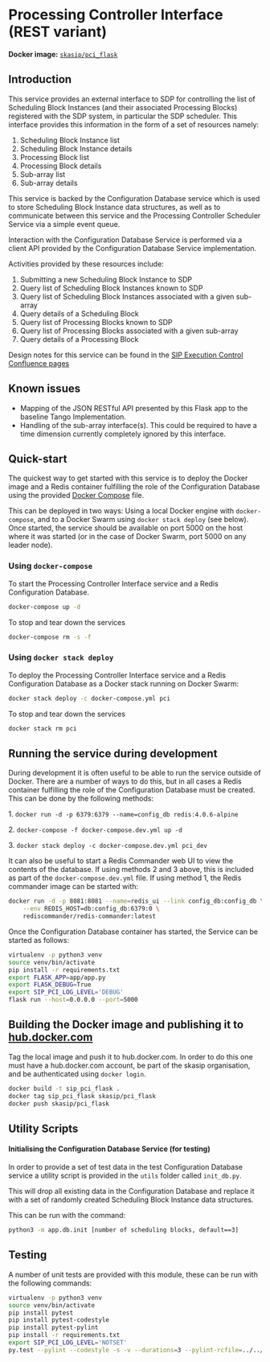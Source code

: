 # Processing Controller Interface (REST variant)
 
**Docker image:** 
[`skasip/pci_flask`](https://hub.docker.com/r/skasip/pci_flask)

## Introduction

This service provides an external interface to SDP for controlling the list of 
Scheduling Block Instances (and their associated Processing Blocks) registered
with the SDP system, in particular the SDP scheduler. This interface
provides this information in the form of a set of resources namely: 

1. Scheduling Block Instance list
2. Scheduling Block Instance details
3. Processing Block list
4. Processing Block details
5. Sub-array list
6. Sub-array details

This service is backed by the Configuration Database service which is used 
to store Scheduling Block Instance data structures, as well as to communicate 
between this service and the Processing Controller Scheduler Service via 
a simple event queue.

Interaction with the Configuration Database Service is performed via a 
client API provided by the Configuration Database Service implementation.  

Activities provided by these resources include:

1. Submitting a new Scheduling Block Instance to SDP
2. Query list of Scheduling Block Instances known to SDP
3. Query list of Scheduling Block Instances associated with a given sub-array
4. Query details of a Scheduling Block
5. Query list of Processing Blocks known to SDP
6. Query list of Processing Blocks associated with a given sub-array
7. Query details of a Processing Block

Design notes for this service can be found in the 
[SIP Execution Control Confluence pages](https://confluence.ska-sdp.org/display/WBS/SIP%3A+%5BEC%5D+Processing+Controller+Interface+Service)

## Known issues

- Mapping of the JSON RESTful API presented by this Flask app to the 
  baseline Tango Implementation.
- Handling of the sub-array interface(s). This could be required to have a 
  time dimension currently completely ignored by this interface.

## Quick-start

The quickest way to get started with this service is to deploy the Docker
image and a Redis container fulfilling the role of the Configuration Database 
using the provided [Docker Compose](https://docs.docker.com/compose/) file.

This can be deployed in two ways: Using a local Docker engine with 
`docker-compose`, and to a Docker Swarm using `docker stack deploy` (see below).
Once started, the service should be available on port 5000 on the host where
it was started (or in the case of Docker Swarm, port 5000 on any leader node).  


### Using `docker-compose`

To start the Processing Controller Interface service and a Redis Configuration
Database.

```bash
docker-compose up -d
```

To stop and tear down the services

```bash
docker-compose rm -s -f
```

### Using `docker stack deploy`

To deploy the Processing Controller Interface service and a Redis Configuration
Database as a Docker stack running on Docker Swarm:

```bash
docker stack deploy -c docker-compose.yml pci
```

To stop and tear down the services

```bash
docker stack rm pci
```

## Running the service during development

During development it is often useful to be able to run the service
outside of Docker. There are a number of ways to do this, but in all cases
a Redis container fulfilling the role of the Configuration Database must be 
created. This can be done by the following methods:

1\. `docker run -d -p 6379:6379 --name=config_db redis:4.0.6-alpine`

2\. `docker-compose -f docker-compose.dev.yml up -d`

3\. `docker stack deploy -c docker-compose.dev.yml pci_dev`

It can also be useful to start a Redis Commander web UI to view the contents of 
the database. If using methods 2 and 3 above, this is included as part of the 
`docker-compose.dev.yml` file. If using method 1, the Redis commander image 
can be started with:

```bash
docker run -d -p 8081:8081 --name=redis_ui --link config_db:config_db \
    --env REDIS_HOST=db:config_db:6379:0 \
    rediscommander/redis-commander:latest
```

Once the Configuration Database container has started, the Service can be 
started as follows:

```bash
virtualenv -p python3 venv
source venv/bin/activate
pip install -r requirements.txt
export FLASK_APP=app/app.py
export FLASK_DEBUG=True
export SIP_PCI_LOG_LEVEL='DEBUG'
flask run --host=0.0.0.0 --port=5000
```

## Building the Docker image and publishing it to [hub.docker.com](https://hub.docker.com/u/skasip)

Tag the local image and push it to hub.docker.com. In order to do this 
one must have a hub.docker.com account, be part of the skasip organisation,
and be authenticated using `docker login`.

```bash
docker build -t sip_pci_flask .
docker tag sip_pci_flask skasip/pci_flask
docker push skasip/pci_flask
```

## Utility Scripts

#### Initialising the Configuration Database Service (for testing)

In order to provide a set of test data in the test Configuration Database 
service a utility script is provided in the `utils` folder called `init_db.py`.

This will drop all existing data in the Configuration Database and replace 
it with a set of randomly created Scheduling Block Instance data structures.

This can be run with the command:

```bash
python3 -m app.db.init [number of scheduling blocks, default==3]
```


## Testing

A number of unit tests are provided with this module, these can be run with 
the following commands:

```bash
virtualenv -p python3 venv
source venv/bin/activate
pip install pytest
pip install pytest-codestyle
pip install pytest-pylint
pip install -r requirements.txt
export SIP_PCI_LOG_LEVEL='NOTSET'
py.test --pylint --codestyle -s -v --durations=3 --pylint-rcfile=../../../../.pylintrc .
```
